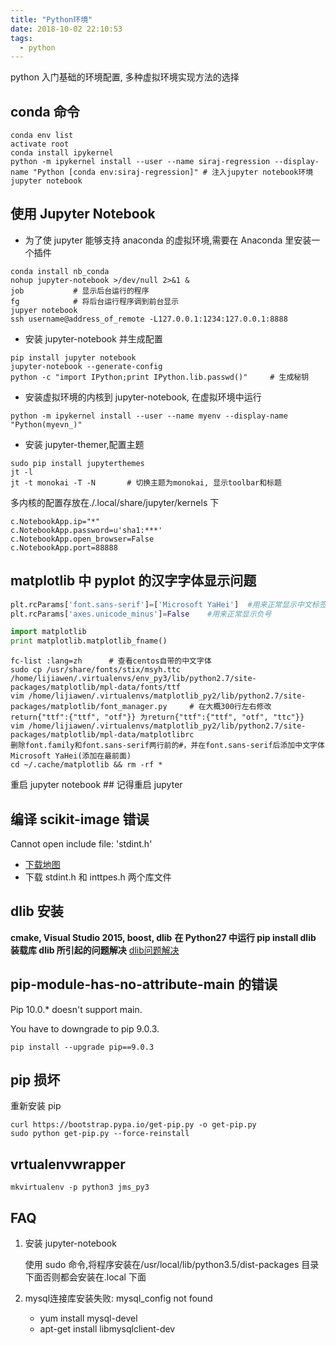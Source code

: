 ```yaml
---
title: "Python环境"
date: 2018-10-02 22:10:53
tags:
  - python
---
```


python 入门基础的环境配置, 多种虚拟环境实现方法的选择

<!--more-->

## conda 命令

```shell
conda env list
activate root
conda install ipykernel
python -m ipykernel install --user --name siraj-regression --display-name "Python [conda env:siraj-regression]" # 注入jupyter notebook环境
jupyter notebook
```

## 使用 Jupyter Notebook

- 为了使 jupyter 能够支持 anaconda 的虚拟环境,需要在 Anaconda 里安装一个插件

```shell
conda install nb_conda
nohup jupyter-notebook >/dev/null 2>&1 &
job           # 显示后台运行的程序
fg            # 将后台运行程序调到前台显示
jupyer notebook
ssh username@address_of_remote -L127.0.0.1:1234:127.0.0.1:8888
```

- 安装 jupyter-notebook 并生成配置

```shell
pip install jupyter notebook
jupyter-notebook --generate-config
python -c "import IPython;print IPython.lib.passwd()"     # 生成秘钥

```

- 安装虚拟环境的内核到 jupyter-notebook, 在虚拟环境中运行

```shell
python -m ipykernel install --user --name myenv --display-name "Python(myevn_)"
```

- 安装 jupyter-themer,配置主题

```shell
sudo pip install jupyterthemes
jt -l
jt -t monokai -T -N       # 切换主题为monokai, 显示toolbar和标题
```

多内核的配置存放在./.local/share/jupyter/kernels 下

```vim
c.NotebookApp.ip="*"
c.NotebookApp.password=u'sha1:***'
c.NotebookApp.open_browser=False
c.NotebookApp.port=88888
```

## matplotlib 中 pyplot 的汉字字体显示问题

```python
plt.rcParams['font.sans-serif']=['Microsoft YaHei']  #用来正常显示中文标签
plt.rcParams['axes.unicode_minus']=False    #用来正常显示负号
```

```python
import matplotlib
print matplotlib.matplotlib_fname()
```

```shell
fc-list :lang=zh      # 查看centos自带的中文字体
sudo cp /usr/share/fonts/stix/msyh.ttc /home/lijiawen/.virtualenvs/env_py3/lib/python2.7/site-packages/matplotlib/mpl-data/fonts/ttf
vim /home/lijiawen/.virtualenvs/matplotlib_py2/lib/python2.7/site-packages/matplotlib/font_manager.py     # 在大概300行左右修改return{"ttf":{"ttf", "otf"}} 为return{"ttf":{"ttf", "otf", "ttc"}}
vim /home/lijiawen/.virtualenvs/matplotlib_py2/lib/python2.7/site-packages/matplotlib/mpl-data/matplotlibrc
删除font.family和font.sans-serif两行前的#，并在font.sans-serif后添加中文字体 Microsoft YaHei(添加在最前面)
cd ~/.cache/matplotlib && rm -rf *
```

重启 jupyter notebook ## 记得重启 jupyter

## 编译 scikit-image 错误

Cannot open include file: 'stdint.h'

- [下载地图](https://github.com/chemeris/msinttypes)
- 下载 stdint.h 和 inttpes.h 两个库文件

## dlib 安装

**cmake, Visual Studio 2015, boost, dlib**
**在 Python27 中运行 pip install dlib 装载库 dlib 所引起的问题解决**
[dlib问题解决](http://blog.csdn.net/worrydog/article/details/53947214)

## pip-module-has-no-attribute-main 的错误

Pip 10.0.\* doesn't support main.

You have to downgrade to pip 9.0.3.

```shell
pip install --upgrade pip==9.0.3
```

## pip 损坏

重新安装 pip

```shell
curl https://bootstrap.pypa.io/get-pip.py -o get-pip.py
sudo python get-pip.py --force-reinstall
```

## vrtualenvwrapper

```shell
mkvirtualenv -p python3 jms_py3
```

## FAQ

1. 安装 jupyter-notebook

    使用 sudo 命令,将程序安装在/usr/local/lib/python3.5/dist-packages 目录下面否则都会安装在.local 下面
2. mysql连接库安装失败:  mysql_config not found
   - yum install mysql-devel
   - apt-get install libmysqlclient-dev
